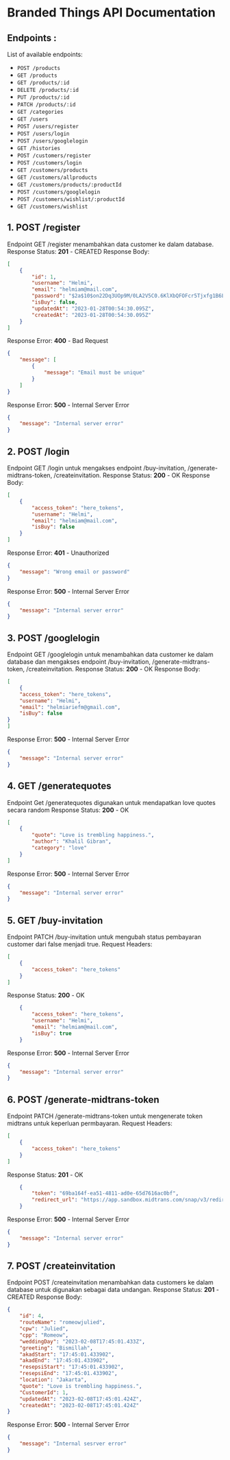 # Branded Things API Documentation

## Endpoints :

List of available endpoints:

-   `POST /products`
-   `GET /products`
-   `GET /products/:id`
-   `DELETE /products/:id`
-   `PUT /products/:id`
-   `PATCH /products/:id`
-   `GET /categories`
-   `GET /users`
-   `POST /users/register`
-   `POST /users/login` 
-   `POST /users/googlelogin` 
-   `GET /histories`
-   `POST /customers/register`
-   `POST /customers/login`
-   `GET /customers/products`
-   `GET /customers/allproducts`
-   `GET /customers/products/:productId`
-   `POST /customers/googlelogin`
-   `POST /customers/wishlist/:productId`
-   `GET /customers/wishlist`


## 1. POST /register

Endpoint GET /register menambahkan data customer ke dalam database.
Response Status:  **201**  - CREATED
Response Body:
```json
[
    {
        "id": 1,
        "username": "Helmi",
        "email": "helmiam@mail.com",
        "password": "$2a$10$on22Dq3UOp9M/0LA2V5C0.6KlXbQFOFcr5Tjxfg1B6LRsRLdGCMwi",
        "isBuy": false,
        "updatedAt": "2023-01-28T00:54:30.095Z",
        "createdAt": "2023-01-28T00:54:30.095Z"
    }
]
```

Response Error: **400** - Bad Request
```json
{
    "message": [
        {
            "message": "Email must be unique"
        }
    ]
}
```

Response Error: **500** - Internal Server Error
```json
{
    "message": "Internal server error"
}
```


## 2. POST /login

Endpoint GET /login untuk mengakses endpoint /buy-invitation, /generate-midtrans-token, /createinvitation.
Response Status:  **200**  - OK
Response Body:
```json
[
    {
        "access_token": "here_tokens",
        "username": "Helmi",
        "email": "helmiam@mail.com",
        "isBuy": false
    }
]
```

Response Error: **401** - Unauthorized
```json
{
    "message": "Wrong email or password"
}
```

Response Error: **500** - Internal Server Error
```json
{
    "message": "Internal server error"
}
```

## 3. POST /googlelogin

Endpoint GET /googlelogin untuk menambahkan data customer ke dalam database dan mengakses endpoint /buy-invitation, /generate-midtrans-token, /createinvitation.
Response Status:  **200**  - OK
Response Body:
```json
[
    {
    "access_token": "here_tokens",
    "username": "Helmi",
    "email": "helmiariefm@gmail.com",
    "isBuy": false
}
]
```

Response Error: **500** - Internal Server Error
```json
{
    "message": "Internal server error"
}
```

## 4. GET /generatequotes

Endpoint Get /generatequotes digunakan untuk mendapatkan love quotes secara random
Response Status:  **200**  - OK
```json
[
    {
        "quote": "Love is trembling happiness.",
        "author": "Khalil Gibran",
        "category": "love"
    }
]
```

Response Error: **500** - Internal Server Error
```json
{
    "message": "Internal server error"
}
```

## 5. GET /buy-invitation

Endpoint PATCH /buy-invitation untuk mengubah status pembayaran customer dari false menjadi true.
Request Headers: 
```json
[
    {
        "access_token": "here_tokens"
    } 
]
```
Response Status:  **200**  - OK
```json
    {
        "access_token": "here_tokens",
        "username": "Helmi",
        "email": "helmiam@mail.com",
        "isBuy": true
    }
```

Response Error: **500** - Internal Server Error
```json
{
    "message": "Internal server error"
}
```

## 6. POST /generate-midtrans-token

Endpoint PATCH /generate-midtrans-token untuk mengenerate token midtrans untuk keperluan permbayaran.
Request Headers: 
```json
[
    {
        "access_token": "here_tokens"
    } 
]
```
Response Status:  **201**  - OK
```json
    {
        "token": "69ba164f-ea51-4811-ad0e-65d7616ac0bf",
        "redirect_url": "https://app.sandbox.midtrans.com/snap/v3/redirection/69ba164f-ea51-4811-ad0e-65d7616ac0bf"
    }
```

Response Error: **500** - Internal Server Error
```json
{
    "message": "Internal server error"
}
```

## 7. POST /createinvitation

Endpoint POST /createinvitation menambahkan data customers ke dalam database untuk digunakan sebagai data undangan.
Response Status:  **201**  - CREATED
Response Body:
```json
{
    "id": 4,
    "routeName": "romeowjulied",
    "cpw": "Julied",
    "cpp": "Romeow",
    "weddingDay": "2023-02-08T17:45:01.433Z",
    "greeting": "Bismillah",
    "akadStart": "17:45:01.433902",
    "akadEnd": "17:45:01.433902",
    "resepsiStart": "17:45:01.433902",
    "resepsiEnd": "17:45:01.433902",
    "location": "Jakarta",
    "quote": "Love is trembling happiness.",
    "CustomerId": 1,
    "updatedAt": "2023-02-08T17:45:01.424Z",
    "createdAt": "2023-02-08T17:45:01.424Z"
}
```

Response Error: **500** - Internal Server Error
```json
{
    "message": "Internal sesrver error"
}
```